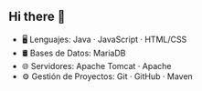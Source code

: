 ## Hi there 👋

<!--
**manudiaz2107/manudiaz2107** is a ✨ _special_ ✨ repository because its `README.md` (this file) appears on your GitHub profile.

Here are some ideas to get you started:

- 🔭 I’m currently working on ...
- 🌱 I’m currently learning ...
- 👯 I’m looking to collaborate on ...
- 🤔 I’m looking for help with ...
- 💬 Ask me about ...
- 📫 How to reach me: ...
- 😄 Pronouns: ...
- ⚡ Fun fact: ...
-->
- 🖥️ Lenguajes: Java · JavaScript · HTML/CSS
- 🛢️ Bases de Datos: MariaDB
- 🌐 Servidores: Apache Tomcat · Apache
- ⚙️ Gestión de Proyectos: Git · GitHub · Maven
